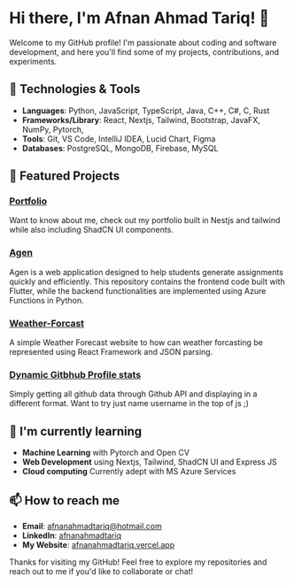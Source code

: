 <!--
**afnanahmadtariq/afnanahmadtariq** is a ✨ _special_ ✨ repository because its `README.md` (this file) appears on your GitHub profile.

Here are some ideas to get you started:

- 🔭 I’m currently working on ...
- 🌱 I’m currently learning ...
- 👯 I’m looking to collaborate on ...
- 🤔 I’m looking for help with ...
- 💬 Ask me about ...
- 📫 How to reach me: ...
- 😄 Pronouns: ...
- ⚡ Fun fact: ...
-->


# Hi there, I'm Afnan Ahmad Tariq! 👋

Welcome to my GitHub profile! I'm passionate about coding and software development, and here you'll find some of my projects, contributions, and experiments.

## 🔧 Technologies & Tools

- **Languages**: Python, JavaScript, TypeScript, Java, C++, C#, C, Rust
- **Frameworks/Library**: React, Nextjs, Tailwind, Bootstrap, JavaFX, NumPy, Pytorch, 
- **Tools**: Git, VS Code, IntelliJ IDEA, Lucid Chart, Figma
- **Databases**: PostgreSQL, MongoDB, Firebase, MySQL

## 🚀 Featured Projects

### [Portfolio](https://github.com/afnanahmadtariq/portfolio.git)
Want to know about me, check out my portfolio built in Nestjs and tailwind while also including ShadCN UI components.

### [Agen](https://github.com/afnanahmadtariq/Agen.git)
Agen is a web application designed to help students generate assignments quickly and efficiently. This repository contains the frontend code built with Flutter, while the backend functionalities are implemented using Azure Functions in Python.

### [Weather-Forcast](https://github.com/afnanahmadtariq/Weather-Forecast.git)
A simple Weather Forecast website to how can weather forcasting be represented using React Framework and JSON parsing.

### [Dynamic Gitbhub Profile stats](https://github.com/afnanahmadtariq/afnanahmadtariq.git)
Simply getting all github data through Github API and displaying in a different format. Want to try just name username in the top of js ;)


## 🌱 I'm currently learning

- **Machine Learning** with Pytorch and Open CV
- **Web Development** using Nextjs, Tailwind, ShadCN UI and Express JS
- **Cloud computing** Currently adept with MS Azure Services

## 📫 How to reach me

- **Email**: [afnanahmadtariq@hotmail.com](afnanahmadtariq@hotmail.com)
- **LinkedIn**: [afnanahmadtariq](https://linkedin.com/in/afnanahmadtariq)
- **My Website**: [afnanahmadtariq.vercel.app](https://afnanahmadtariq.vercel.app/)

Thanks for visiting my GitHub! Feel free to explore my repositories and reach out to me if you'd like to collaborate or chat!
